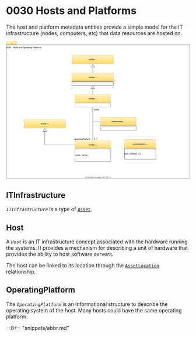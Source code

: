 <!-- SPDX-License-Identifier: CC-BY-4.0 -->
<!-- Copyright Contributors to the Egeria project. -->

# 0030 Hosts and Platforms

The host and platform metadata entities provide a simple model for the
IT infrastructure (nodes, computers, etc) that data resources are hosted on.

![UML](0030-hosts-and-platforms.svg)

## ITInfrastructure

*`ITInfrastructure`* is a type of [`Asset`](/egeria-docs/types/0/0010-base-model/#asset).

## Host

A *`Host`* is an IT infrastructure concept associated with the hardware running the systems. It provides a mechanism for describing a unit of hardware that provides the ability to host software servers.

The host can be linked to its location through the [`AssetLocation`](/egeria-docs/types/0/0025-locations/#assetlocation) relationship.

## OperatingPlatform

The *`OperatingPlatform`* is an informational structure to describe the operating system of the host. Many hosts could have the same operating platform.

--8<-- "snippets/abbr.md"
